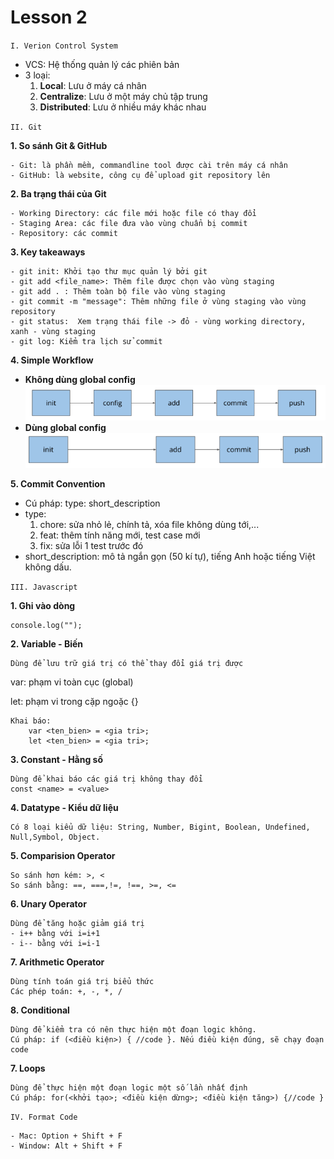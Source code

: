 # Lesson 2

`I. Verion Control System`

- VCS: Hệ thống quản lý các phiên bản
- 3 loại:
  1. **Local**: Lưu ở máy cá nhân
  2. **Centralize**: Lưu ở một máy chủ tập trung
  3. **Distributed**: Lưu ở nhiều máy khác nhau

`II. Git`

**1. So sánh Git & GitHub**

    - Git: là phần mềm, commandline tool được cài trên máy cá nhân
    - GitHub: là website, công cụ để upload git repository lên

**2. Ba trạng thái của Git**

    - Working Directory: các file mới hoặc file có thay đổi
    - Staging Area: các file đưa vào vùng chuẩn bị commit
    - Repository: các commit

**3. Key takeaways**

    - git init: Khởi tạo thư mục quản lý bởi git
    - git add <file_name>: Thêm file được chọn vào vùng staging
    - git add . : Thêm toàn bộ file vào vùng staging
    - git commit -m "message": Thêm những file ở vùng staging vào vùng repository
    - git status:  Xem trạng thái file -> đỏ - vùng working directory, xanh - vùng staging
    - git log: Kiểm tra lịch sử commit

**4. Simple Workflow**

- **Không dùng global config**
  ![alt text](image.png)
- **Dùng global config**
  ![alt text](image-1.png)

**5. Commit Convention**

- Cú pháp: type: short_description
- type:
  1. chore: sửa nhỏ lẻ, chính tả, xóa file không dùng tới,...
  2. feat: thêm tính năng mới, test case mới
  3. fix: sửa lỗi 1 test trước đó
- short_description: mô tả ngắn gọn (50 kí tự), tiếng Anh hoặc tiếng Việt không dấu.

`III. Javascript`

**1. Ghi vào dòng**

    console.log("");

**2. Variable - Biến**

    Dùng để lưu trữ giá trị có thể thay đổi giá trị được

var: phạm vi toàn cục (global)

let: phạm vi trong cặp ngoặc {}

    Khai báo:
        var <ten_bien> = <gia tri>;
        let <ten_bien> = <gia tri>;

**3. Constant - Hằng số**

    Dùng để khai báo các giá trị không thay đổi
    const <name> = <value>

**4. Datatype - Kiểu dữ liệu**

    Có 8 loại kiểu dữ liệu: String, Number, Bigint, Boolean, Undefined, Null,Symbol, Object.

**5. Comparision Operator**

    So sánh hơn kém: >, <
    So sánh bằng: ==, ===,!=, !==, >=, <=

**6. Unary Operator**

    Dùng để tăng hoặc giảm giá trị
    - i++ bằng với i=i+1
    - i-- bằng với i=i-1

**7. Arithmetic Operator**

    Dùng tính toán giá trị biểu thức
    Các phép toán: +, -, *, /

**8. Conditional**

    Dùng để kiểm tra có nên thực hiện một đoạn logic không.
    Cú pháp: if (<điều kiện>) { //code }. Nếu điều kiện đúng, sẽ chạy đoạn code

**7. Loops**

    Dùng để thực hiện một đoạn logic một số lần nhất định
    Cú pháp: for(<khởi tạo>; <điều kiện dừng>; <điều kiện tăng>) {//code }


`IV. Format Code`

    - Mac: Option + Shift + F
    - Window: Alt + Shift + F